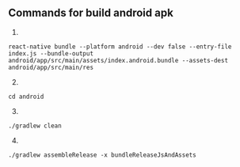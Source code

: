 ## Commands for build android apk

1.

```
react-native bundle --platform android --dev false --entry-file index.js --bundle-output android/app/src/main/assets/index.android.bundle --assets-dest android/app/src/main/res
```

2.

```
cd android
```

3.

```
./gradlew clean
```

4.

```
./gradlew assembleRelease -x bundleReleaseJsAndAssets
```
